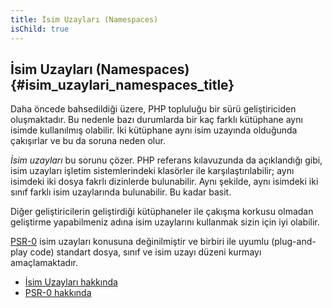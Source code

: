 ```yaml
---
title: İsim Uzayları (Namespaces)
isChild: true
---
```


## İsim Uzayları (Namespaces) {#isim_uzaylari_namespaces_title}

Daha öncede bahsedildiği üzere, PHP topluluğu bir sürü geliştiriciden oluşmaktadır. Bu nedenle bazı durumlarda bir kaç farklı kütüphane aynı isimde kullanılmış olabilir. İki kütüphane aynı isim uzayında olduğunda çakışırlar ve bu da soruna neden olur.

_İsim uzayları_ bu sorunu çözer. PHP referans kılavuzunda da açıklandığı gibi, isim uzayları işletim sistemlerindeki klasörler ile karşılaştırılabilir; aynı isimdeki iki dosya fakrlı dizinlerde bulunabilir. Aynı şekilde, aynı isimdeki iki sınıf farklı isim uzaylarında bulunabilir. Bu kadar basit. 

Diğer geliştiricilerin geliştirdiği kütüphaneler ile çakışma korkusu olmadan geliştirme yapabilmeniz adına isim uzaylarını kullanmak sizin için iyi olabilir.

[PSR-0][psr0] isim uzayları konusuna değinilmiştir ve birbiri ile uyumlu (plug-and-play code) standart dosya, sınıf ve isim uzayı düzeni kurmayı amaçlamaktadır.

* [İsim Uzayları hakkında][namespaces]
* [PSR-0 hakkında][psr0]

[namespaces]: http://php.net/manual/tr/language.namespaces.php
[psr0]: https://github.com/php-fig/fig-standards/blob/master/accepted/PSR-0.md

